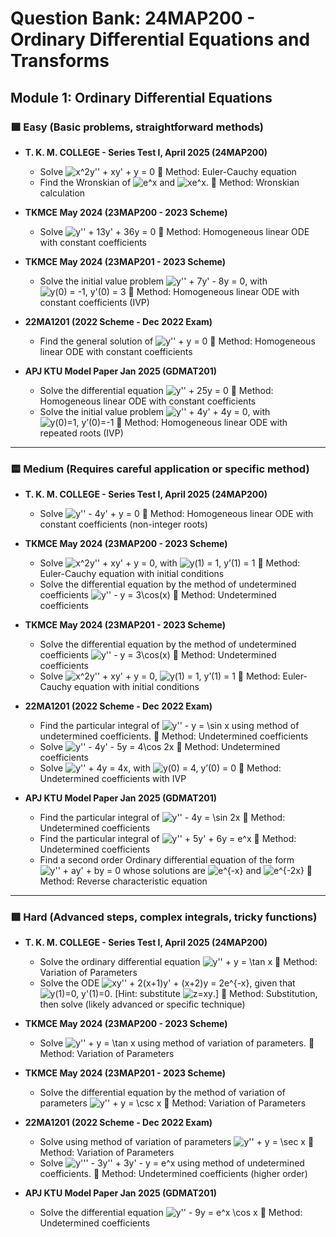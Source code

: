 # Question Bank: 24MAP200 - Ordinary Differential Equations and Transforms

## Module 1: Ordinary Differential Equations

### 🟩 Easy (Basic problems, straightforward methods)

-   **T. K. M. COLLEGE - Series Test I, April 2025 (24MAP200)**
    -   Solve <img src="https://latex.codecogs.com/png.latex?x%5E2y%27%27%20%2B%20xy%27%20%2B%20y%20%3D%200" alt="x^2y'' + xy' + y = 0">
        🔹
        Method: Euler-Cauchy equation
    -   Find the Wronskian of <img src="https://latex.codecogs.com/png.latex?e%5Ex" alt="e^x"> and <img src="https://latex.codecogs.com/png.latex?xe%5Ex" alt="xe^x">.
        🔹
        Method: Wronskian calculation

-   **TKMCE May 2024 (23MAP200 - 2023 Scheme)**
    -   Solve <img src="https://latex.codecogs.com/png.latex?y%27%27%20%2B%2013y%27%20%2B%2036y%20%3D%200" alt="y'' + 13y' + 36y = 0">
        🔹
        Method: Homogeneous linear ODE with constant coefficients

-   **TKMCE May 2024 (23MAP201 - 2023 Scheme)**
    -   Solve the initial value problem <img src="https://latex.codecogs.com/png.latex?y%27%27%20%2B%207y%27%20-%208y%20%3D%200" alt="y'' + 7y' - 8y = 0">, with <img src="https://latex.codecogs.com/png.latex?y(0)%20%3D%20-1%2C%20y%27(0)%20%3D%203" alt="y(0) = -1, y'(0) = 3">
        🔹
        Method: Homogeneous linear ODE with constant coefficients (IVP)

-   **22MA1201 (2022 Scheme - Dec 2022 Exam)**
    -   Find the general solution of <img src="https://latex.codecogs.com/png.latex?y%27%27%20%2B%20y%20%3D%200" alt="y'' + y = 0">
        🔹
        Method: Homogeneous linear ODE with constant coefficients

-   **APJ KTU Model Paper Jan 2025 (GDMAT201)**
    -   Solve the differential equation <img src="https://latex.codecogs.com/png.latex?y%27%27%20%2B%2025y%20%3D%200" alt="y'' + 25y = 0">
        🔹
        Method: Homogeneous linear ODE with constant coefficients
    -   Solve the initial value problem <img src="https://latex.codecogs.com/png.latex?y%27%27%20%2B%204y%27%20%2B%204y%20%3D%200" alt="y'' + 4y' + 4y = 0">, with <img src="https://latex.codecogs.com/png.latex?y(0)%3D1%2C%20y%27(0)%3D-1" alt="y(0)=1, y’(0)=-1">
        🔹
        Method: Homogeneous linear ODE with repeated roots (IVP)

---

### 🟨 Medium (Requires careful application or specific method)

-   **T. K. M. COLLEGE - Series Test I, April 2025 (24MAP200)**
    -   Solve <img src="https://latex.codecogs.com/png.latex?y%27%27%20-%204y%27%20%2B%20y%20%3D%200" alt="y'' - 4y' + y = 0">
        🔹
        Method: Homogeneous linear ODE with constant coefficients (non-integer roots)

-   **TKMCE May 2024 (23MAP200 - 2023 Scheme)**
    -   Solve <img src="https://latex.codecogs.com/png.latex?x%5E2y%27%27%20%2B%20xy%27%20%2B%20y%20%3D%200" alt="x^2y'' + xy' + y = 0">, with <img src="https://latex.codecogs.com/png.latex?y(1)%20%3D%201%2C%20y%27(1)%20%3D%201" alt="y(1) = 1, y’(1) = 1">
        🔹
        Method: Euler-Cauchy equation with initial conditions
    -   Solve the differential equation by the method of undetermined coefficients <img src="https://latex.codecogs.com/png.latex?y%27%27%20-%20y%20%3D%203%5Ccos(x)" alt="y'' - y = 3\cos(x)">
        🔹
        Method: Undetermined coefficients

-   **TKMCE May 2024 (23MAP201 - 2023 Scheme)**
    -   Solve the differential equation by the method of undetermined coefficients <img src="https://latex.codecogs.com/png.latex?y%27%27%20-%20y%20%3D%203%5Ccos(x)" alt="y'' - y = 3\cos(x)">
        🔹
        Method: Undetermined coefficients
    -   Solve <img src="https://latex.codecogs.com/png.latex?x%5E2y%27%27%20%2B%20xy%27%20%2B%20y%20%3D%200" alt="x^2y'' + xy' + y = 0">, <img src="https://latex.codecogs.com/png.latex?y(1)%20%3D%201%2C%20y%27(1)%20%3D%201" alt="y(1) = 1, y’(1) = 1">
        🔹
        Method: Euler-Cauchy equation with initial conditions

-   **22MA1201 (2022 Scheme - Dec 2022 Exam)**
    -   Find the particular integral of <img src="https://latex.codecogs.com/png.latex?y%27%27%20-%20y%20%3D%20%5Csin%20x" alt="y'' - y = \sin x"> using method of undetermined coefficients.
        🔹
        Method: Undetermined coefficients
    -   Solve <img src="https://latex.codecogs.com/png.latex?y%27%27%20-%204y%27%20-%205y%20%3D%204%5Ccos%202x" alt="y'' - 4y' - 5y = 4\cos 2x">
        🔹
        Method: Undetermined coefficients
    -   Solve <img src="https://latex.codecogs.com/png.latex?y%27%27%20%2B%204y%20%3D%204x" alt="y'' + 4y = 4x">, with <img src="https://latex.codecogs.com/png.latex?y(0)%20%3D%204%2C%20y%27(0)%20%3D%200" alt="y(0) = 4, y’(0) = 0">
        🔹
        Method: Undetermined coefficients with IVP

-   **APJ KTU Model Paper Jan 2025 (GDMAT201)**
    -   Find the particular integral of <img src="https://latex.codecogs.com/png.latex?y%27%27%20-%204y%20%3D%20%5Csin%202x" alt="y'' - 4y = \sin 2x">
        🔹
        Method: Undetermined coefficients
    -   Find the particular integral of <img src="https://latex.codecogs.com/png.latex?y%27%27%20%2B%205y%27%20%2B%206y%20%3D%20e%5Ex" alt="y'' + 5y' + 6y = e^x">
        🔹
        Method: Undetermined coefficients
    -   Find a second order Ordinary differential equation of the form <img src="https://latex.codecogs.com/png.latex?y%27%27%20%2B%20ay%27%20%2B%20by%20%3D%200" alt="y'' + ay' + by = 0"> whose solutions are <img src="https://latex.codecogs.com/png.latex?e%5E%7B-x%7D" alt="e^{-x}"> and <img src="https://latex.codecogs.com/png.latex?e%5E%7B-2x%7D" alt="e^{-2x}">
        🔹
        Method: Reverse characteristic equation

---

### 🟥 Hard (Advanced steps, complex integrals, tricky functions)

-   **T. K. M. COLLEGE - Series Test I, April 2025 (24MAP200)**
    -   Solve the ordinary differential equation <img src="https://latex.codecogs.com/png.latex?y%27%27%20%2B%20y%20%3D%20%5Ctan%20x" alt="y'' + y = \tan x">
        🔹
        Method: Variation of Parameters
    -   Solve the ODE <img src="https://latex.codecogs.com/png.latex?xy%27%27%20%2B%202(x%2B1)y%27%20%2B%20(x%2B2)y%20%3D%202e%5E%7B-x%7D" alt="xy'' + 2(x+1)y' + (x+2)y = 2e^{-x}">, given that <img src="https://latex.codecogs.com/png.latex?y(1)%3D0%2C%20y%27(1)%3D0" alt="y(1)=0, y'(1)=0">. [Hint: substitute <img src="https://latex.codecogs.com/png.latex?z%3Dxy" alt="z=xy">.]
        🔹
        Method: Substitution, then solve (likely advanced or specific technique)

-   **TKMCE May 2024 (23MAP200 - 2023 Scheme)**
    -   Solve <img src="https://latex.codecogs.com/png.latex?y%27%27%20%2B%20y%20%3D%20%5Ctan%20x" alt="y'' + y = \tan x"> using method of variation of parameters.
        🔹
        Method: Variation of Parameters

-   **TKMCE May 2024 (23MAP201 - 2023 Scheme)**
    -   Solve the differential equation by the method of variation of parameters <img src="https://latex.codecogs.com/png.latex?y%27%27%20%2B%20y%20%3D%20%5Ccsc%20x" alt="y'' + y = \csc x">
        🔹
        Method: Variation of Parameters

-   **22MA1201 (2022 Scheme - Dec 2022 Exam)**
    -   Solve using method of variation of parameters <img src="https://latex.codecogs.com/png.latex?y%27%27%20%2B%20y%20%3D%20%5Csec%20x" alt="y'' + y = \sec x">
        🔹
        Method: Variation of Parameters
    -   Solve <img src="https://latex.codecogs.com/png.latex?y%27%27%27%20-%203y%27%27%20%2B%203y%27%20-%20y%20%3D%20e%5Ex" alt="y''' - 3y'' + 3y' - y = e^x"> using method of undetermined coefficients.
        🔹
        Method: Undetermined coefficients (higher order)

-   **APJ KTU Model Paper Jan 2025 (GDMAT201)**
    -   Solve the differential equation <img src="https://latex.codecogs.com/png.latex?y%27%27%20-%209y%20%3D%20e%5Ex%20%5Ccos%20x" alt="y'' - 9y = e^x \cos x">
        🔹
        Method: Undetermined coefficients
